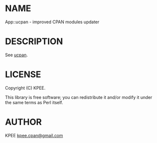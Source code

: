 # NAME

App::ucpan - improved CPAN modules updater

# DESCRIPTION

See [ucpan](https://metacpan.org/pod/ucpan).

# LICENSE

Copyright (C) KPEE.

This library is free software; you can redistribute it and/or modify
it under the same terms as Perl itself.

# AUTHOR

KPEE <kpee.cpan@gmail.com>
